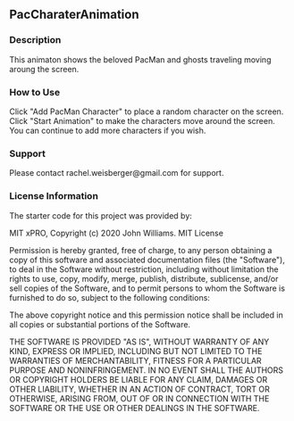 ## PacCharaterAnimation

### Description

<p> This animaton shows the beloved PacMan and ghosts traveling moving aroung the screen. </p>

### How to Use
 <p> Click "Add PacMan Character" to place a random character on the screen. Click "Start Animation" to make the characters move around the screen. You can continue to add more characters if you wish. </p>
  
### Support

<p> Please contact rachel.weisberger@gmail.com for support. </p>

### License Information

<p> The starter code for this project was provided by:

MIT xPRO, Copyright (c) 2020 John Williams. MIT License

Permission is hereby granted, free of charge, to any person obtaining a copy
of this software and associated documentation files (the "Software"), to deal
in the Software without restriction, including without limitation the rights
to use, copy, modify, merge, publish, distribute, sublicense, and/or sell
copies of the Software, and to permit persons to whom the Software is
furnished to do so, subject to the following conditions:

The above copyright notice and this permission notice shall be included in all
copies or substantial portions of the Software.

THE SOFTWARE IS PROVIDED "AS IS", WITHOUT WARRANTY OF ANY KIND, EXPRESS OR
IMPLIED, INCLUDING BUT NOT LIMITED TO THE WARRANTIES OF MERCHANTABILITY,
FITNESS FOR A PARTICULAR PURPOSE AND NONINFRINGEMENT. IN NO EVENT SHALL THE
AUTHORS OR COPYRIGHT HOLDERS BE LIABLE FOR ANY CLAIM, DAMAGES OR OTHER
LIABILITY, WHETHER IN AN ACTION OF CONTRACT, TORT OR OTHERWISE, ARISING FROM,
OUT OF OR IN CONNECTION WITH THE SOFTWARE OR THE USE OR OTHER DEALINGS IN THE
SOFTWARE.</p>

